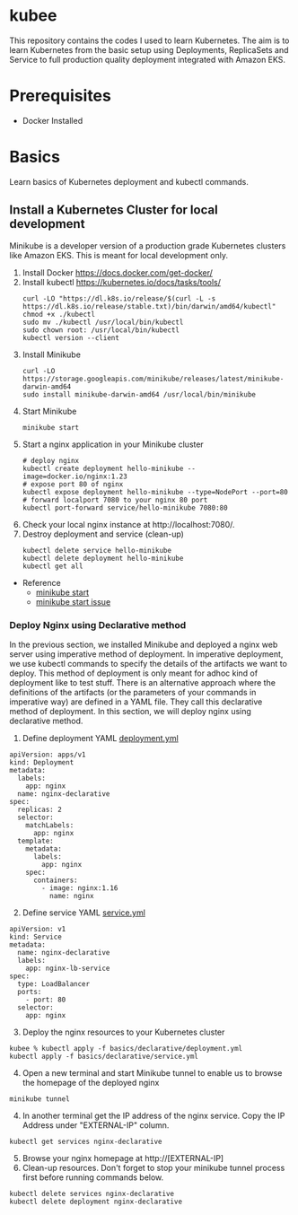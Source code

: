 # kubee

This repository contains the codes I used to learn Kubernetes. The aim is to learn Kubernetes from the basic setup using Deployments, ReplicaSets and Service to full production quality deployment integrated with Amazon EKS. 

# Prerequisites

* Docker Installed

# Basics

Learn basics of Kubernetes deployment and kubectl commands.

## Install a Kubernetes Cluster for local development

Minikube is a developer version of a production grade Kubernetes clusters like Amazon EKS. This is meant  for local development only.

1. Install Docker https://docs.docker.com/get-docker/
2. Install kubectl https://kubernetes.io/docs/tasks/tools/
   ```
   curl -LO "https://dl.k8s.io/release/$(curl -L -s https://dl.k8s.io/release/stable.txt)/bin/darwin/amd64/kubectl"
   chmod +x ./kubectl
   sudo mv ./kubectl /usr/local/bin/kubectl
   sudo chown root: /usr/local/bin/kubectl
   kubectl version --client
   ```
3. Install Minikube
    ```
    curl -LO https://storage.googleapis.com/minikube/releases/latest/minikube-darwin-amd64
    sudo install minikube-darwin-amd64 /usr/local/bin/minikube
    ```
4. Start Minikube
    ```
    minikube start
    ```
5. Start a nginx application in your Minikube cluster
    ```
    # deploy nginx
    kubectl create deployment hello-minikube --image=docker.io/nginx:1.23
    # expose port 80 of nginx
    kubectl expose deployment hello-minikube --type=NodePort --port=80
    # forward localport 7080 to your nginx 80 port
    kubectl port-forward service/hello-minikube 7080:80
    ```
6. Check your local nginx instance at http://localhost:7080/.
7. Destroy deployment and service (clean-up)
    ```
    kubectl delete service hello-minikube
    kubectl delete deployment hello-minikube
    kubectl get all
    ```
   
* Reference
  * [minikube start](https://minikube.sigs.k8s.io/docs/start/)
  * [minikube start issue](https://github.com/kubernetes/minikube/issues/8770)
  
### Deploy Nginx using Declarative method

In the previous section, we installed Minikube and deployed a nginx web server using imperative method of deployment. In imperative deployment, we use kubectl commands to specify the details of the artifacts we want to deploy. This method of deployment is only meant for adhoc kind of deployment like to test stuff. There is an alternative approach where the definitions of the artifacts (or the parameters of your commands in imperative way) are defined in a YAML file. They call this declarative method of deployment. In this section, we will deploy nginx using declarative method.

1. Define deployment YAML [deployment.yml](basics/declarative/deployment.yml)
```
apiVersion: apps/v1
kind: Deployment
metadata:
  labels:
    app: nginx
  name: nginx-declarative
spec:
  replicas: 2
  selector:
    matchLabels:
      app: nginx
  template:
    metadata:
      labels:
        app: nginx
    spec:
      containers:
        - image: nginx:1.16
          name: nginx
```
2. Define service YAML [service.yml](basics/declarative/service.yml)
```
apiVersion: v1
kind: Service
metadata:
  name: nginx-declarative
  labels:
    app: nginx-lb-service
spec:
  type: LoadBalancer
  ports:
    - port: 80
  selector:
    app: nginx
```
3. Deploy the nginx resources to your Kubernetes cluster
```
kubee % kubectl apply -f basics/declarative/deployment.yml 
kubectl apply -f basics/declarative/service.yml   
```
4. Open a new terminal and start Minikube tunnel to enable us to browse the homepage of the deployed nginx
```
minikube tunnel
```
4. In another terminal get the IP address of the nginx service. Copy the IP Address under "EXTERNAL-IP" column.
```
kubectl get services nginx-declarative
```
5. Browse your nginx homepage at http://[EXTERNAL-IP]
6. Clean-up resources. Don't forget to stop your minikube tunnel process first before running commands below.
```
kubectl delete services nginx-declarative
kubectl delete deployment nginx-declarative
```

